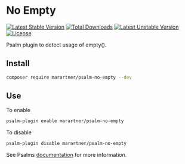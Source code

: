 # No Empty
[![Latest Stable Version](https://poser.pugx.org/marartner/psalm-no-empty/v)](//packagist.org/packages/marartner/psalm-no-empty) [![Total Downloads](https://poser.pugx.org/marartner/psalm-no-empty/downloads)](//packagist.org/packages/marartner/psalm-no-empty) [![Latest Unstable Version](https://poser.pugx.org/marartner/psalm-no-empty/v/unstable)](//packagist.org/packages/marartner/psalm-no-empty) [![License](https://poser.pugx.org/marartner/psalm-no-empty/license)](//packagist.org/packages/marartner/psalm-no-empty)

Psalm plugin to detect usage of empty().

## Install
```bash
composer require marartner/psalm-no-empty --dev
```

## Use
To enable
```bash
psalm-plugin enable marartner/psalm-no-empty
```
To disable
```bash
psalm-plugin disable marartner/psalm-no-empty
```
See Psalms [documentation](https://psalm.dev/docs/running_psalm/plugins/using_plugins/#installing-plugins) for more information.
